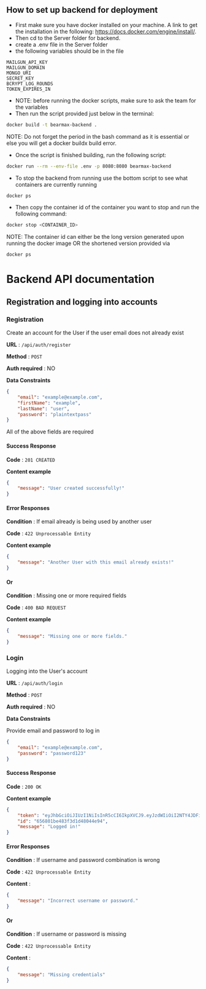 ## How to set up backend for deployment
- First make sure you have docker installed on your machine. A link to get the installation in the following: https://docs.docker.com/engine/install/.
- Then cd to the Server folder for backend.
- create a .env file in the Server folder
- the following variables should be in the file

```
MAILGUN_API_KEY
MAILGUN_DOMAIN
MONGO_URI
SECRET_KEY
BCRYPT_LOG_ROUNDS
TOKEN_EXPIRES_IN
```

- NOTE: before running the docker scripts, make sure to ask the team for the variables
- Then run the script provided just below in the terminal:
```bash
docker build -t bearmax-backend .
```
NOTE: Do not forget the period in the bash command as it is essential or else you will get a docker buildx build error.

- Once the script is finished building, run the following script:
```bash
docker run --rm --env-file .env -p 8080:8080 bearmax-backend
```

- To stop the backend from running use the bottom script to see what containers are currently running
```bash
docker ps
```

- Then copy the container id of the container you want to stop and run the following command:
```bash
docker stop <CONTAINER_ID>
```
NOTE: The container id can either be the long version generated upon running the docker image OR the shortened version provided via 
```bash
docker ps
```

# Backend API documentation

## Registration and logging into accounts

### Registration

Create an account for the User if the user email does not already exist

**URL** : `/api/auth/register`

**Method** : `POST`

**Auth required** : NO

**Data Constraints**

```json
{
    "email": "example@example.com",
    "firstName": "example",
    "lastName": "user",
    "password": "plaintextpass"
}
```

All of the above fields are required

#### Success Response

**Code** : `201 CREATED`

**Content example**

```json
{
    "message": "User created successfully!"
}
```

#### Error Responses

**Condition** : If email already is being used by another user

**Code** : `422 Unprocessable Entity`

**Content example**

```json
{
    "message": "Another User with this email already exists!"
}
```
#### Or

**Condition** : Missing one or more required fields

**Code** : `400 BAD REQUEST`

**Content example**

```json
{
    "message": "Missing one or more fields."
}
```

### Login

Logging into the User's account

**URL** : `/api/auth/login`

**Method** : `POST`

**Auth required** : NO

**Data Constraints**

Provide email and password to log in

```json
{
    "email": "example@example.com",
    "password": "password123"
}
```

#### Success Response

**Code** : `200 OK`

**Content example**

```json
{
    "token": "eyJhbGciOiJIUzI1NiIsInR5cCI6IkpXVCJ9.eyJzdWIiOiI2NTY4JDFiZTQ4M2YzYzFkNDgwNDRlOTQiLCJqdGkiOiJhYzAwYjM2My1hZmI2LTQ4MTUtOWNlOC03YTg4Y2YzOWQ4YTUiLCJpYXQiOjE3MDM2OTk0MDMsImV4cCI6MTcwMzc0MjYwM30.8Yb3cU122LnWoK8Js1_6aqJPFwnKqJYqcrrBlkjiSzY",
    "id": "656801be483f3d1d48044e94",
    "message": "Logged in!"
}
```

#### Error Responses

**Condition** : If username and password combination is wrong

**Code** : `422 Unprocessable Entity`

**Content** :

```json
{
    "message": "Incorrect username or password."
}
```

#### Or

**Condition** : If username or password is missing

**Code** : `422 Unprocessable Entity`

**Content** :

```json
{
    "message": "Missing credentials"
}
```